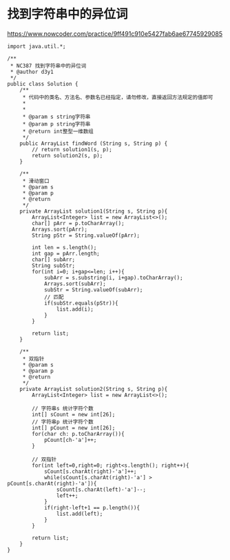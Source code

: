 # 找到字符串中的异位词
https://www.nowcoder.com/practice/9ff491c910e5427fab6ae67745929085

    import java.util.*;
    
    /**
     * NC387 找到字符串中的异位词
     * @author d3y1
     */
    public class Solution {
        /**
         * 代码中的类名、方法名、参数名已经指定，请勿修改，直接返回方法规定的值即可
         *
         *
         * @param s string字符串
         * @param p string字符串
         * @return int整型一维数组
         */
        public ArrayList findWord (String s, String p) {
            // return solution1(s, p);
            return solution2(s, p);
        }
    
        /**
         * 滑动窗口
         * @param s
         * @param p
         * @return
         */
        private ArrayList solution1(String s, String p){
            ArrayList<Integer> list = new ArrayList<>();
            char[] pArr = p.toCharArray();
            Arrays.sort(pArr);
            String pStr = String.valueOf(pArr);
    
            int len = s.length();
            int gap = pArr.length;
            char[] subArr;
            String subStr;
            for(int i=0; i+gap<=len; i++){
                subArr = s.substring(i, i+gap).toCharArray();
                Arrays.sort(subArr);
                subStr = String.valueOf(subArr);
                // 匹配
                if(subStr.equals(pStr)){
                    list.add(i);
                }
            }
    
            return list;
        }
    
        /**
         * 双指针
         * @param s
         * @param p
         * @return
         */
        private ArrayList solution2(String s, String p){
            ArrayList<Integer> list = new ArrayList<>();
    
            // 字符串s 统计字符个数
            int[] sCount = new int[26];
            // 字符串p 统计字符个数
            int[] pCount = new int[26];
            for(char ch: p.toCharArray()){
                pCount[ch-'a']++;
            }
    
            // 双指针
            for(int left=0,right=0; right<s.length(); right++){
                sCount[s.charAt(right)-'a']++;
                while(sCount[s.charAt(right)-'a'] > pCount[s.charAt(right)-'a']){
                    sCount[s.charAt(left)-'a']--;
                    left++;
                }
                if(right-left+1 == p.length()){
                    list.add(left);
                }
            }
    
            return list;
        }
    }
    

